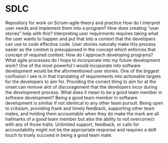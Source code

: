 # SDLC
Repository for work on Scrum-agile theory and practice
How do I interpret user needs and implement them into a program? How does creating “user stories” help with this?
  Interpreting user requirments requires taking what the user wants to happen and put that into a context that the developers can use
  to code effective code. User stories naturally make this process easier as the context is presupposed in the concept which enforces
  that concept of required context.
How do I approach developing programs? What agile processes do I hope to incorporate into my future development work?
  One of the most powerful I would incoporate into software development would be the aformentioned user stories. One of the biggest 
  confusion I see is in that translating of requirements into actionable targets for the developers to aim for. Providing the correct
  thing to aim for at the onset can remove alot of discuragement that the developers incur during the development process.
What does it mean to be a good team member in software development?
  Being a good team member in software development is similiar if not identical to any other team pursuit. Being open to critisism, 
  providing frank and timely feedback, supporting other team mates, and holding them accountable when they do make the mark are all
  hallmarks of a good team member but also the ability to not overcorrect with any of those traits. Unlimited support, feedback, or 
  calls for accountability might not be the appropriate response and requires a deft touch to truely succeed in being a good team
  mate.
